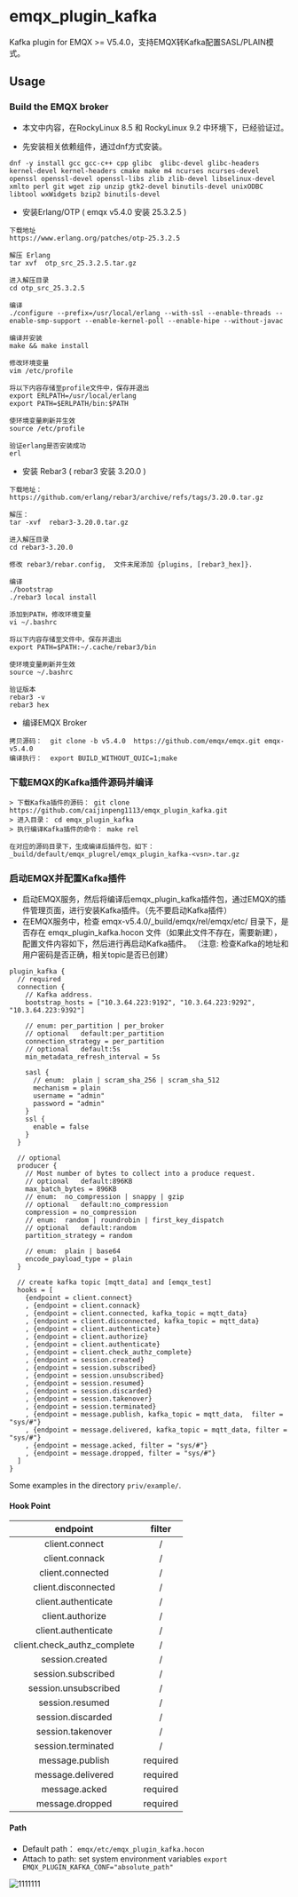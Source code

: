 # emqx_plugin_kafka

Kafka plugin for EMQX >= V5.4.0，支持EMQX转Kafka配置SASL/PLAIN模式。

## Usage

### Build the EMQX broker
* 本文中内容，在RockyLinux 8.5 和 RockyLinux 9.2 中环境下，已经验证过。

* 先安装相关依赖组件，通过dnf方式安装。
```shell
dnf -y install gcc gcc-c++ cpp glibc  glibc-devel glibc-headers kernel-devel kernel-headers cmake make m4 ncurses ncurses-devel openssl openssl-devel openssl-libs zlib zlib-devel libselinux-devel xmlto perl git wget zip unzip gtk2-devel binutils-devel unixODBC libtool wxWidgets bzip2 binutils-devel  
```


* 安装Erlang/OTP   ( emqx v5.4.0 安装 25.3.2.5 )

```
下载地址
https://www.erlang.org/patches/otp-25.3.2.5 

解压 Erlang
tar xvf  otp_src_25.3.2.5.tar.gz
 
进入解压目录
cd otp_src_25.3.2.5

编译  
./configure --prefix=/usr/local/erlang --with-ssl --enable-threads --enable-smp-support --enable-kernel-poll --enable-hipe --without-javac

编译并安装
make && make install

修改环境变量
vim /etc/profile
 
将以下内容存储至profile文件中，保存并退出
export ERLPATH=/usr/local/erlang
export PATH=$ERLPATH/bin:$PATH
 
使环境变量刷新并生效
source /etc/profile
 
验证erlang是否安装成功
erl

```


* 安装 Rebar3    (  rebar3 安装 3.20.0 )

```
下载地址：
https://github.com/erlang/rebar3/archive/refs/tags/3.20.0.tar.gz 

解压：  
tar -xvf  rebar3-3.20.0.tar.gz 

进入解压目录
cd rebar3-3.20.0

修改 rebar3/rebar.config,  文件末尾添加 {plugins, [rebar3_hex]}.

编译
./bootstrap
./rebar3 local install

添加到PATH，修改环境变量
vi ~/.bashrc

将以下内容存储至文件中，保存并退出
export PATH=$PATH:~/.cache/rebar3/bin

使环境变量刷新并生效
source ~/.bashrc   

验证版本 
rebar3 -v
rebar3 hex
```


* 编译EMQX Broker

```
拷贝源码：  git clone -b v5.4.0  https://github.com/emqx/emqx.git emqx-v5.4.0
编译执行：  export BUILD_WITHOUT_QUIC=1;make
```



### 下载EMQX的Kafka插件源码并编译

```shell
> 下载Kafka插件的源码： git clone https://github.com/caijinpeng1113/emqx_plugin_kafka.git
> 进入目录： cd emqx_plugin_kafka
> 执行编译Kafka插件的命令： make rel

在对应的源码目录下，生成编译后插件包，如下：
_build/default/emqx_plugrel/emqx_plugin_kafka-<vsn>.tar.gz
```


### 启动EMQX并配置Kafka插件

* 启动EMQX服务，然后将编译后emqx_plugin_kafka插件包，通过EMQX的插件管理页面，进行安装Kafka插件。（先不要启动Kafka插件）
* 在EMQX服务中，检查 emqx-v5.4.0/_build/emqx/rel/emqx/etc/ 目录下，是否存在 emqx_plugin_kafka.hocon 文件（如果此文件不存在，需要新建），配置文件内容如下，然后进行再启动Kafka插件。
  （注意: 检查Kafka的地址和用户密码是否正确，相关topic是否已创建）

```shell
plugin_kafka {
  // required
  connection {
    // Kafka address.
    bootstrap_hosts = ["10.3.64.223:9192", "10.3.64.223:9292", "10.3.64.223:9392"]

    // enum: per_partition | per_broker
    // optional   default:per_partition
    connection_strategy = per_partition
    // optional   default:5s
    min_metadata_refresh_interval = 5s

    sasl {
      // enum:  plain | scram_sha_256 | scram_sha_512
      mechanism = plain
      username = "admin"
      password = "admin"
    }
    ssl {
      enable = false
    }
  }

  // optional
  producer {
    // Most number of bytes to collect into a produce request.
    // optional   default:896KB
    max_batch_bytes = 896KB
    // enum:  no_compression | snappy | gzip
    // optional   default:no_compression
    compression = no_compression
    // enum:  random | roundrobin | first_key_dispatch
    // optional   default:random
    partition_strategy = random

    // enum:  plain | base64
    encode_payload_type = plain
  }

  // create kafka topic [mqtt_data] and [emqx_test]
  hooks = [
    {endpoint = client.connect}
    , {endpoint = client.connack}
    , {endpoint = client.connected, kafka_topic = mqtt_data}
    , {endpoint = client.disconnected, kafka_topic = mqtt_data}
    , {endpoint = client.authenticate}
    , {endpoint = client.authorize}
    , {endpoint = client.authenticate}
    , {endpoint = client.check_authz_complete}
    , {endpoint = session.created}
    , {endpoint = session.subscribed}
    , {endpoint = session.unsubscribed}
    , {endpoint = session.resumed}
    , {endpoint = session.discarded}
    , {endpoint = session.takenover}
    , {endpoint = session.terminated}
    , {endpoint = message.publish, kafka_topic = mqtt_data,  filter = "sys/#"}
    , {endpoint = message.delivered, kafka_topic = mqtt_data, filter = "sys/#"}
    , {endpoint = message.acked, filter = "sys/#"}
    , {endpoint = message.dropped, filter = "sys/#"}
  ]
}

```

Some examples in the directory `priv/example/`.

#### Hook Point

|          endpoint           |  filter  |
| :-------------------------: | :------: |
|       client.connect        |    /     |
|       client.connack        |    /     |
|      client.connected       |    /     |
|     client.disconnected     |    /     |
|     client.authenticate     |    /     |
|      client.authorize       |    /     |
|     client.authenticate     |    /     |
| client.check_authz_complete |    /     |
|       session.created       |    /     |
|     session.subscribed      |    /     |
|    session.unsubscribed     |    /     |
|       session.resumed       |    /     |
|      session.discarded      |    /     |
|      session.takenover      |    /     |
|     session.terminated      |    /     |
|       message.publish       | required |
|      message.delivered      | required |
|        message.acked        | required |
|       message.dropped       | required |

#### Path

- Default path： `emqx/etc/emqx_plugin_kafka.hocon`
- Attach to path:  set system environment variables  `export EMQX_PLUGIN_KAFKA_CONF="absolute_path"`



![1111111](https://github.com/caijinpeng1113/emqx_plugin_kafka/assets/158483689/9cbd8283-a60b-4365-8767-4ec282cc530e)




